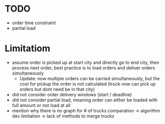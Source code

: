# TODO
+ order time constraint
+ partial load

# Limitatiom
+ assume order is picked up at start city and directly go to end city, then process next order, best practice is to load orders and deliver orders simultaneously 
    + Update: now multiple orders can be carried simultaneously, but the cost for pickup the order is not calculated (truck now can pick up orders but dont need be in that city)
+ did not consider order delivery windows (start / deadline)
+ did not consider partial load, meaning order can either be loaded with full amount or not load at all
+ mention why there is no graph for # of trucks comparation -> algorithm dev limitation -> lack of methods to merge trucks